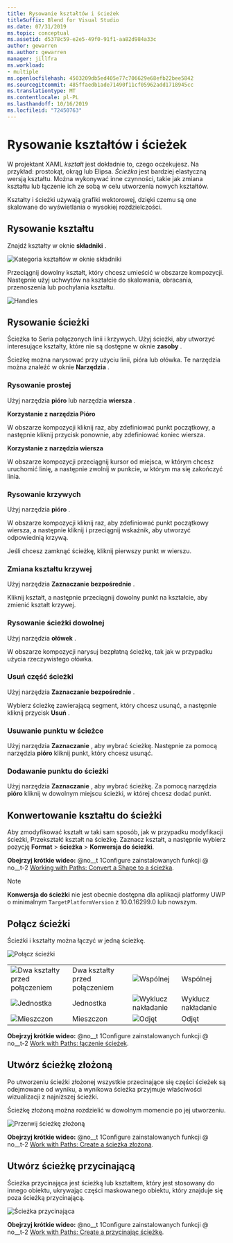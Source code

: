 ```yaml
---
title: Rysowanie kształtów i ścieżek
titleSuffix: Blend for Visual Studio
ms.date: 07/31/2019
ms.topic: conceptual
ms.assetid: d5378c59-e2e5-49f0-91f1-aa82d984a33c
author: gewarren
ms.author: gewarren
manager: jillfra
ms.workload:
- multiple
ms.openlocfilehash: 4503209db5ed405e77c706629e68efb22bee5842
ms.sourcegitcommit: 485ffaedb1ade71490f11cf05962add1718945cc
ms.translationtype: MT
ms.contentlocale: pl-PL
ms.lasthandoff: 10/16/2019
ms.locfileid: "72450763"
---
```

# <a name="draw-shapes-and-paths"></a>Rysowanie kształtów i ścieżek

W projektant XAML *kształt* jest dokładnie to, czego oczekujesz. Na przykład: prostokąt, okrąg lub Elipsa. *Ścieżka* jest bardziej elastyczną wersją kształtu. Można wykonywać inne czynności, takie jak zmiana kształtu lub łączenie ich ze sobą w celu utworzenia nowych kształtów.

Kształty i ścieżki używają grafiki wektorowej, dzięki czemu są one skalowane do wyświetlania o wysokiej rozdzielczości.

## <a name="draw-a-shape"></a>Rysowanie kształtu

Znajdź kształty w oknie **składniki** .

![Kategoria kształtów w oknie składniki](media/blend-shapes.png)

Przeciągnij dowolny kształt, który chcesz umieścić w obszarze kompozycji. Następnie użyj uchwytów na kształcie do skalowania, obracania, przenoszenia lub pochylania kształtu.

![Handles](../designers/media/84261e83-3091-4490-ab58-4218b188439e.png)

## <a name="draw-a-path"></a>Rysowanie ścieżki

Ścieżka to Seria połączonych linii i krzywych. Użyj ścieżki, aby utworzyć interesujące kształty, które nie są dostępne w oknie **zasoby** .

Ścieżkę można narysować przy użyciu linii, pióra lub ołówka. Te narzędzia można znaleźć w oknie **Narzędzia** .

### <a name="draw-a-straight-line"></a>Rysowanie prostej

Użyj narzędzia **pióro** lub narzędzia **wiersza** .

**Korzystanie z narzędzia Pióro**

W obszarze kompozycji kliknij raz, aby zdefiniować punkt początkowy, a następnie kliknij przycisk ponownie, aby zdefiniować koniec wiersza.

**Korzystanie z narzędzia wiersza**

W obszarze kompozycji przeciągnij kursor od miejsca, w którym chcesz uruchomić linię, a następnie zwolnij w punkcie, w którym ma się zakończyć linia.

### <a name="draw-a-curve"></a>Rysowanie krzywych

Użyj narzędzia **pióro** .

W obszarze kompozycji kliknij raz, aby zdefiniować punkt początkowy wiersza, a następnie kliknij i przeciągnij wskaźnik, aby utworzyć odpowiednią krzywą.

Jeśli chcesz zamknąć ścieżkę, kliknij pierwszy punkt w wierszu.

### <a name="change-the-shape-of-a-curve"></a>Zmiana kształtu krzywej

Użyj narzędzia **Zaznaczanie bezpośrednie** .

Kliknij kształt, a następnie przeciągnij dowolny punkt na kształcie, aby zmienić kształt krzywej.

### <a name="draw-a-free-form-path"></a>Rysowanie ścieżki dowolnej

Użyj narzędzia **ołówek** .

W obszarze kompozycji narysuj bezpłatną ścieżkę, tak jak w przypadku użycia rzeczywistego ołówka.

### <a name="remove-part-of-a-path"></a>Usuń część ścieżki

Użyj narzędzia **Zaznaczanie bezpośrednie** .

Wybierz ścieżkę zawierającą segment, który chcesz usunąć, a następnie kliknij przycisk **Usuń** .

### <a name="remove-a-point-in-a-path"></a>Usuwanie punktu w ścieżce

Użyj narzędzia **Zaznaczanie** , aby wybrać ścieżkę. Następnie za pomocą narzędzia **pióro** kliknij punkt, który chcesz usunąć.

### <a name="add-a-point-to-a-path"></a>Dodawanie punktu do ścieżki

Użyj narzędzia **Zaznaczanie** , aby wybrać ścieżkę. Za pomocą narzędzia **pióro** kliknij w dowolnym miejscu ścieżki, w której chcesz dodać punkt.

## <a name="convert-a-shape-to-a-path"></a>Konwertowanie kształtu do ścieżki

Aby zmodyfikować kształt w taki sam sposób, jak w przypadku modyfikacji ścieżki, Przekształć kształt na ścieżkę. Zaznacz kształt, a następnie wybierz pozycję **Format** > **ścieżka** > **Konwersja do ścieżki**.

**Obejrzyj krótkie wideo:** @no__t 1Configure zainstalowanych funkcji @ no__t-2 [Working with Paths: Convert a Shape to a ścieżka](https://www.youtube.com/watch?v=Io5bC0-nH6Q#t=147).

> [!NOTE]
> **Konwersja do ścieżki** nie jest obecnie dostępna dla aplikacji platformy UWP o minimalnym `TargetPlatformVersion` z 10.0.16299.0 lub nowszym.

## <a name="combine-paths"></a>Połącz ścieżki

Ścieżki i kształty można łączyć w jedną ścieżkę.

![Połącz ścieżki](../designers/media/2df17a5d-a338-4ef4-96c5-dae51cc1ca8a.png)

|||||
|-|-|-|-|
|![Dwa kształty przed połączeniem](../designers/media/b1_1.png)|Dwa kształty przed połączeniem|![Wspólnej](../designers/media/b1_4.png)|Wspólnej|
|![Jednostka](../designers/media/b1_2.png)|Jednostka|![Wyklucz nakładanie](../designers/media/b1_5.png)|Wyklucz nakładanie|
|![Mieszczon](../designers/media/b1_3.png)|Mieszczon|![Odjęt](../designers/media/b1_6.png)|Odjęt|

**Obejrzyj krótkie wideo:** @no__t 1Configure zainstalowanych funkcji @ no__t-2 [Work with Paths: łączenie ścieżek](https://www.youtube.com/watch?v=Io5bC0-nH6Q#t=195).

## <a name="create-a-compound-path"></a>Utwórz ścieżkę złożoną

Po utworzeniu ścieżki złożonej wszystkie przecinające się części ścieżek są odejmowane od wyniku, a wynikowa ścieżka przyjmuje właściwości wizualizacji z najniższej ścieżki.

Ścieżkę złożoną można rozdzielić w dowolnym momencie po jej utworzeniu.

![Przerwij ścieżkę złożoną](../designers/media/2157a8aa-d9a7-4de4-8de5-b10d28f08a84.png)

**Obejrzyj krótkie wideo:** @no__t 1Configure zainstalowanych funkcji @ no__t-2 [Work with Paths: Create a ścieżka złożona](https://www.youtube.com/watch?v=Io5bC0-nH6Q).

## <a name="create-a-clipping-path"></a>Utwórz ścieżkę przycinającą

Ścieżka przycinająca jest ścieżką lub kształtem, który jest stosowany do innego obiektu, ukrywając części maskowanego obiektu, który znajduje się poza ścieżką przycinającą.

![Ścieżka przycinająca](../designers/media/22471e98-a841-4f39-a3ef-36090cf5a625.png)

**Obejrzyj krótkie wideo:** @no__t 1Configure zainstalowanych funkcji @ no__t-2 [Work with Paths: Create a przycinając ścieżkę](https://www.youtube.com/watch?v=Io5bC0-nH6Q#t=232).